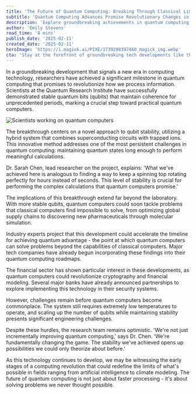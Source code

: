 ```yaml
---
title: 'The Future of Quantum Computing: Breaking Through Classical Limitations'
subtitle: 'Quantum Computing Advances Promise Revolutionary Changes in Technology'
description: 'Explore groundbreaking achievements in quantum computing that promise to revolutionize technology, tackling challenges from stability of quantum bits to practical applications in various industries. Learn about the future implications this holds for computing technology and beyond.'
author: 'Emily Stevens'
read_time: '8 mins'
publish_date: '2025-02-11'
created_date: '2025-02-11'
heroImage: 'https://i.magick.ai/PIXE/1739298397460_magick_img.webp'
cta: 'Stay at the forefront of groundbreaking tech developments like this one. Follow us on LinkedIn for daily updates on quantum computing and other emerging technologies that are shaping our future.'
---
```


In a groundbreaking development that signals a new era in computing technology, researchers have achieved a significant milestone in quantum computing that promises to revolutionize how we process information. Scientists at the Quantum Research Institute have successfully demonstrated stable quantum bits (qubits) that maintain coherence for unprecedented periods, marking a crucial step toward practical quantum computers.

![Scientists working on quantum computers](https://i.magick.ai/PIXE/1739298397464_magick_img.webp)

The breakthrough centers on a novel approach to qubit stability, utilizing a hybrid system that combines superconducting circuits with trapped ions. This innovative method addresses one of the most persistent challenges in quantum computing: maintaining quantum states long enough to perform meaningful calculations.

Dr. Sarah Chen, lead researcher on the project, explains: 'What we've achieved here is analogous to finding a way to keep a spinning top rotating perfectly for hours instead of seconds. This level of stability is crucial for performing the complex calculations that quantum computers promise.'

The implications of this breakthrough extend far beyond the laboratory. With more stable qubits, quantum computers could soon tackle problems that classical computers find impossible to solve, from optimizing global supply chains to discovering new pharmaceuticals through molecular simulation.

Industry experts project that this development could accelerate the timeline for achieving quantum advantage - the point at which quantum computers can solve problems beyond the capabilities of classical computers. Major tech companies have already begun incorporating these findings into their quantum computing roadmaps.

The financial sector has shown particular interest in these developments, as quantum computers could revolutionize cryptography and financial modeling. Several major banks have already announced partnerships to explore implementing this technology in their security systems.

However, challenges remain before quantum computers become commonplace. The system still requires extremely low temperatures to operate, and scaling up the number of qubits while maintaining stability presents significant engineering challenges.

Despite these hurdles, the research team remains optimistic. 'We're not just incrementally improving quantum computing,' says Dr. Chen. 'We're fundamentally changing the game. The stability we've achieved opens up possibilities we could only theorize about before.'

As this technology continues to develop, we may be witnessing the early stages of a computing revolution that could redefine the limits of what's possible in fields ranging from artificial intelligence to climate modeling. The future of quantum computing is not just about faster processing - it's about solving problems we never thought possible.